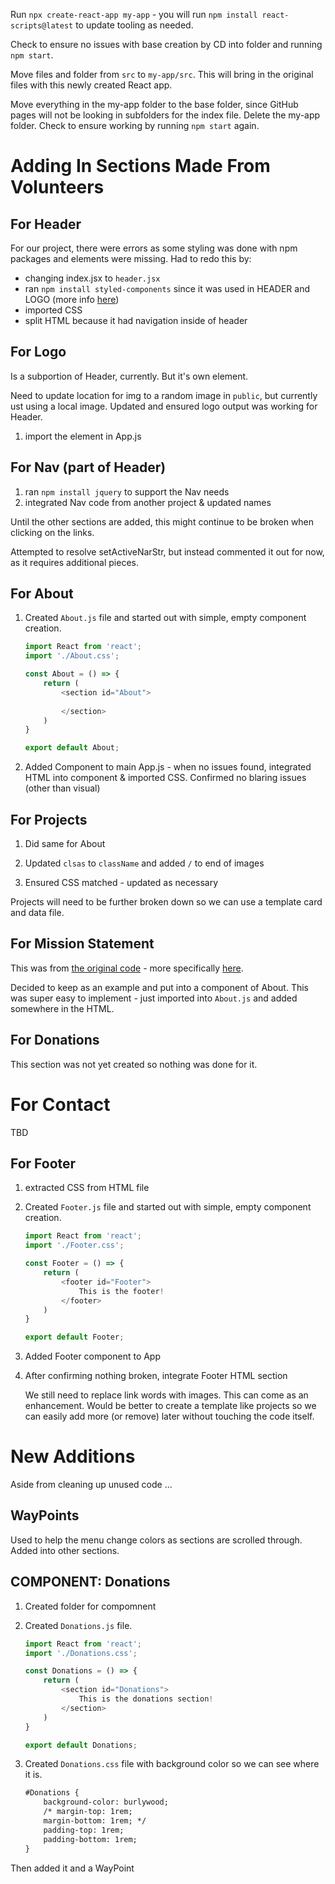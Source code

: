 Run `npx create-react-app my-app` - you will run `npm install react-scripts@latest` to update tooling as needed.

Check to ensure no issues with base creation by CD into folder and running `npm start`.

Move files and folder from `src` to `my-app/src`. This will bring in the original files with this newly created React app.

Move everything in the my-app folder to the base folder, since GitHub pages will not be looking in subfolders for the index file. Delete the my-app folder. Check to ensure working by running `npm start` again.

# Adding In Sections Made From Volunteers

## For Header

For our project, there were errors as some styling was done with npm packages and elements were missing. Had to redo this by:
- changing index.jsx to `header.jsx`
- ran `npm install styled-components` since it was used in HEADER and LOGO (more info [here](https://styled-components.com/))
- imported CSS
- split HTML because it had navigation inside of header

## For Logo

Is a subportion of Header, currently. But it's own element.

Need to update location for img to a random image in `public`, but currently ust using a local image. Updated and ensured logo output was working for Header.

1. import the element in App.js

## For Nav (part of Header)

1. ran `npm install jquery` to support the Nav needs
2. integrated Nav code from another project & updated names

Until the other sections are added, this might continue to be broken when clicking on the links.

Attempted to resolve setActiveNarStr, but instead commented it out for now, as it requires additional pieces.

## For About

1. Created `About.js` file and started out with simple, empty component creation.

    ```javascript
    import React from 'react';
    import './About.css';

    const About = () => {
        return (
            <section id="About">
                
            </section>
        )
    }

    export default About;
    ```

2. Added Component to main App.js - when no issues found, integrated HTML into component & imported CSS. Confirmed no blaring issues (other than visual)

## For Projects

1. Did same for About

2. Updated `clsas` to `className` and added `/` to end of images

3. Ensured CSS matched - updated as necessary

Projects will need to be further broken down so we can use a template card and data file.

## For Mission Statement

This was from [the original code](https://github.com/codefordallas/codefordallas.github.io/tree/pre2023) - more specifically [here](https://github.com/codefordallas/codefordallas.github.io/tree/pre2023/src/components/Mission).

Decided to keep as an example and put into a component of About. This was super easy to implement - just imported into `About.js` and added somewhere in the HTML.

## For Donations

This section was not yet created so nothing was done for it.

# For Contact

TBD

## For Footer

1. extracted CSS from HTML file

2. Created `Footer.js` file and started out with simple, empty component creation.

    ```javascript
    import React from 'react';
    import './Footer.css';

    const Footer = () => {
        return (
            <footer id="Footer">
                This is the footer!
            </footer>
        )
    }

    export default Footer;
    ```

3. Added Footer component to App

4. After confirming nothing broken, integrate Footer HTML section

    We still need to replace link words with images. This can come as an enhancement. Would be better to create a template like projects so we can easily add more (or remove) later without touching the code itself.

# New Additions

Aside from cleaning up unused code ...

## WayPoints

Used to help the menu change colors as sections are scrolled through. Added into other sections.

## COMPONENT:  Donations

1. Created folder for compomnent

2. Created `Donations.js` file.

    ```javascript
    import React from 'react';
    import './Donations.css';

    const Donations = () => {
        return (
            <section id="Donations">
                This is the donations section!
            </section>
        )
    }

    export default Donations;
    ```

3. Created `Donations.css` file with background color so we can see where it is.

    ```html
    #Donations {
        background-color: burlywood;
        /* margin-top: 1rem;
        margin-bottom: 1rem; */
        padding-top: 1rem;
        padding-bottom: 1rem;
    }
    ```

Then added it and a WayPoint